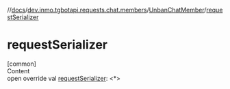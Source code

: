 //[docs](../../../index.md)/[dev.inmo.tgbotapi.requests.chat.members](../index.md)/[UnbanChatMember](index.md)/[requestSerializer](request-serializer.md)



# requestSerializer  
[common]  
Content  
open override val [requestSerializer](request-serializer.md): <*>  



